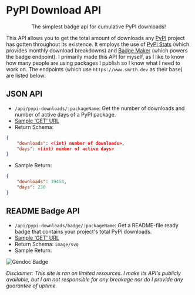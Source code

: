 # PyPI Download API
<p align="center">The simplest badge api for cumulative PyPI downloads!</p>

This API allows you to get the total amount of downloads any [PyPI](https://pypi.org) project has gotten throughout its existence. It employs the use of [PyPI Stats](https://pypistats.org/) (which provides monthly download breakdowns) and [Badge Maker](https://www.npmjs.com/package/badge-maker) (which powers the badge endpoint). I primarily made this API for myself, as I like to know how many people are using packages I publish so I know what I need to work on. The endpoints (which use `https://www.smrth.dev` as their base) are listed below:

## JSON API
- `/api/pypi-downloads/:packageName`:  Get the number of downloads and number of active days of a PyPI package.
- [Sample 'GET' URL](/api/pypi-downloads/gendoc)
- Return Schema:
```json
{
    "downloads": <(int) number of downloads>,
    "days": <(int) number of active days>
}
```
- Sample Return:
```json
{
    "downloads": 19454,
    "days": 230
}
```

## README Badge API
- `/api/pypi-downloads/badge/:packageName`: Get a README-file ready badge that contains your project's total PyPI downloads.
- [Sample 'GET' URL](/api/pypi-downloads/badge/gendoc)
- Return Schema: `image/svg`
- Sample Return:

![Gendoc Badge](/api/pypi-downloads/badge/gendoc)

*Disclaimer: This site is ran on limited resources. I make its API's publicly available, but I am not responsible for any breakage nor do I provide any guarantee of uptime.*